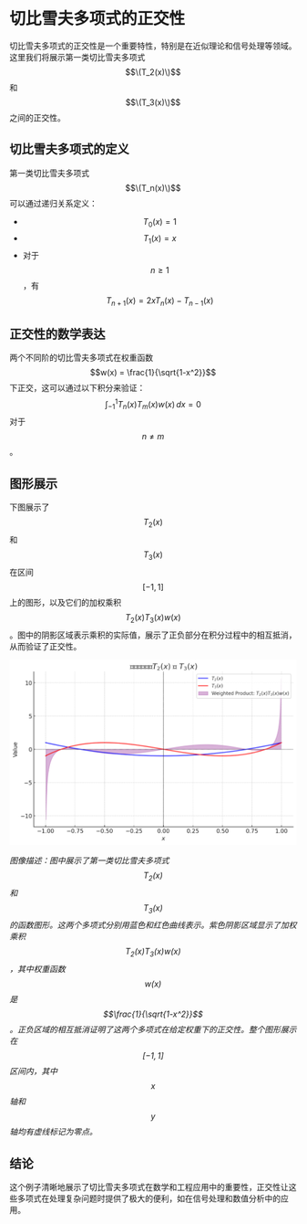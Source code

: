# 切比雪夫多项式的正交性

切比雪夫多项式的正交性是一个重要特性，特别是在近似理论和信号处理等领域。这里我们将展示第一类切比雪夫多项式 $$\(T_2(x)\)$$ 和 $$\(T_3(x)\)$$ 之间的正交性。

## 切比雪夫多项式的定义

第一类切比雪夫多项式 $$\(T_n(x)\)$$ 可以通过递归关系定义：
- $$T_0(x) = 1$$
- $$T_1(x) = x$$
- 对于 $$n \geq 1$$，有 $$T_{n+1}(x) = 2xT_n(x) - T_{n-1}(x)$$

## 正交性的数学表达

两个不同阶的切比雪夫多项式在权重函数 $$w(x) = \frac{1}{\sqrt{1-x^2}}$$ 下正交，这可以通过以下积分来验证：
  $$\int_{-1}^1 T_n(x) T_m(x) w(x) \, dx = 0 $$
对于 $$n \neq m$$。

## 图形展示

下图展示了 $$T_2(x)$$ 和 $$T_3(x)$$ 在区间 $$[-1, 1]$$ 上的图形，以及它们的加权乘积  $$T_2(x)T_3(x)w(x)$$。图中的阴影区域表示乘积的实际值，展示了正负部分在积分过程中的相互抵消，从而验证了正交性。

![Chebyshev Orthogonality](/Chebyshev_Orthogonality.png)




*图像描述：图中展示了第一类切比雪夫多项式  $$T_2(x)$$ 和 $$T_3(x)$$ 的函数图形。这两个多项式分别用蓝色和红色曲线表示。紫色阴影区域显示了加权乘积 
 $$T_2(x)T_3(x)w(x)$$，其中权重函数  $$w(x)$$ 是  $$\frac{1}{\sqrt{1-x^2}}$$。正负区域的相互抵消证明了这两个多项式在给定权重下的正交性。整个图形展示在  $$[-1, 1]$$ 区间内，其中  $$x$$ 轴和  $$y$$ 轴均有虚线标记为零点。*






## 结论

这个例子清晰地展示了切比雪夫多项式在数学和工程应用中的重要性，正交性让这些多项式在处理复杂问题时提供了极大的便利，如在信号处理和数值分析中的应用。
